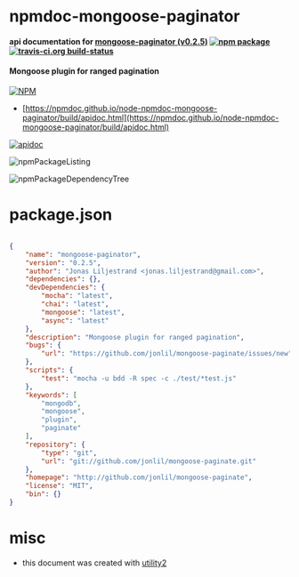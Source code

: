 # npmdoc-mongoose-paginator

#### api documentation for  [mongoose-paginator (v0.2.5)](http://github.com/jonlil/mongoose-paginate)  [![npm package](https://img.shields.io/npm/v/npmdoc-mongoose-paginator.svg?style=flat-square)](https://www.npmjs.org/package/npmdoc-mongoose-paginator) [![travis-ci.org build-status](https://api.travis-ci.org/npmdoc/node-npmdoc-mongoose-paginator.svg)](https://travis-ci.org/npmdoc/node-npmdoc-mongoose-paginator)

#### Mongoose plugin for ranged pagination

[![NPM](https://nodei.co/npm/mongoose-paginator.png?downloads=true&downloadRank=true&stars=true)](https://www.npmjs.com/package/mongoose-paginator)

- [https://npmdoc.github.io/node-npmdoc-mongoose-paginator/build/apidoc.html](https://npmdoc.github.io/node-npmdoc-mongoose-paginator/build/apidoc.html)

[![apidoc](https://npmdoc.github.io/node-npmdoc-mongoose-paginator/build/screenCapture.buildCi.browser.%252Ftmp%252Fbuild%252Fapidoc.html.png)](https://npmdoc.github.io/node-npmdoc-mongoose-paginator/build/apidoc.html)

![npmPackageListing](https://npmdoc.github.io/node-npmdoc-mongoose-paginator/build/screenCapture.npmPackageListing.svg)

![npmPackageDependencyTree](https://npmdoc.github.io/node-npmdoc-mongoose-paginator/build/screenCapture.npmPackageDependencyTree.svg)



# package.json

```json

{
    "name": "mongoose-paginator",
    "version": "0.2.5",
    "author": "Jonas Liljestrand <jonas.liljestrand@gmail.com>",
    "dependencies": {},
    "devDependencies": {
        "mocha": "latest",
        "chai": "latest",
        "mongoose": "latest",
        "async": "latest"
    },
    "description": "Mongoose plugin for ranged pagination",
    "bugs": {
        "url": "https://github.com/jonlil/mongoose-paginate/issues/new"
    },
    "scripts": {
        "test": "mocha -u bdd -R spec -c ./test/*test.js"
    },
    "keywords": [
        "mongodb",
        "mongoose",
        "plugin",
        "paginate"
    ],
    "repository": {
        "type": "git",
        "url": "git://github.com/jonlil/mongoose-paginate.git"
    },
    "homepage": "http://github.com/jonlil/mongoose-paginate",
    "license": "MIT",
    "bin": {}
}
```



# misc
- this document was created with [utility2](https://github.com/kaizhu256/node-utility2)
